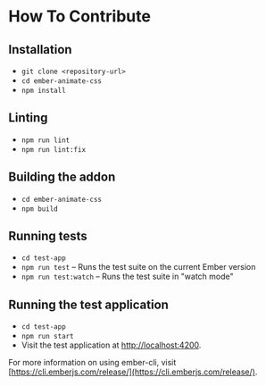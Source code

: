 # How To Contribute

## Installation

* `git clone <repository-url>`
* `cd ember-animate-css`
* `npm install`

## Linting

* `npm run lint`
* `npm run lint:fix`

## Building the addon

* `cd ember-animate-css`
* `npm build`

## Running tests

* `cd test-app`
* `npm run test` – Runs the test suite on the current Ember version
* `npm run test:watch` – Runs the test suite in "watch mode"

## Running the test application

* `cd test-app`
* `npm run start`
* Visit the test application at [http://localhost:4200](http://localhost:4200).

For more information on using ember-cli, visit [https://cli.emberjs.com/release/](https://cli.emberjs.com/release/).
